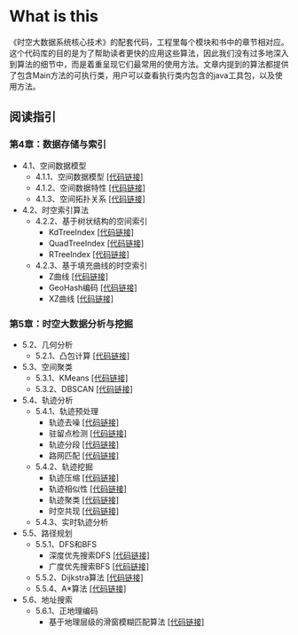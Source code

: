 # What is this
《时空大数据系统核心技术》的配套代码，工程里每个模块和书中的章节相对应。这个代码库的目的是为了帮助读者更快的应用这些算法，因此我们没有过多地深入到算法的细节中，而是着重呈现它们最常用的使用方法。文章内提到的算法都提供了包含Main方法的可执行类，用户可以查看执行类内包含的java工具包，以及使用方法。

## 阅读指引
### 第4章：数据存储与索引
+ 4.1、空间数据模型
  + 4.1.1、空间数据模型 [[代码链接]](chapter-4-st-storage/src/main/java/com/chronomon/storage/model/GeometryModel.java)
  + 4.1.2、空间数据特性 [[代码链接]]()
  + 4.1.3、空间拓扑关系 [[代码链接]](chapter-4-st-storage/src/main/java/com/chronomon/storage/model/TopologyRelation.java)
+ 4.2、时空索引算法
  + 4.2.2、基于树状结构的空间索引
    + KdTreeIndex [[代码链接]](chapter-4-st-storage/src/main/java/com/chronomon/storage/index/tree/KdTreeIndex.java)
    + QuadTreeIndex [[代码链接]](chapter-4-st-storage/src/main/java/com/chronomon/storage/index/tree/QuadTreeIndex.java)
    + RTreeIndex [[代码链接]](chapter-4-st-storage/src/main/java/com/chronomon/storage/index/tree/RTreeIndex.java)
  + 4.2.3、基于填充曲线的时空索引
    + Z曲线 [[代码链接]](chapter-4-st-storage/src/main/java/com/chronomon/storage/index/curve/ZOrderIndex.java)
    + GeoHash编码 [[代码链接]](chapter-4-st-storage/src/main/java/com/chronomon/storage/index/curve/GeoHash.java)
    + XZ曲线 [[代码链接]](chapter-4-st-storage/src/main/java/com/chronomon/storage/index/curve/XZOrderIndex.java)

### 第5章：时空大数据分析与挖掘
+ 5.2、几何分析
  + 5.2.1、凸包计算 [[代码链接]](chapter-5-st-analysis/src/main/java/com/chronomon/analysis/convex/ConvexHull.java)
+ 5.3、空间聚类
  + 5.3.1、KMeans [[代码链接]](chapter-5-st-analysis/src/main/java/com/chronomon/analysis/cluster/KMeansPlusPlusCluster.java)
  + 5.3.2、DBSCAN [[代码链接]](chapter-5-st-analysis/src/main/java/com/chronomon/analysis/cluster/DBSCANCluster.java)
+ 5.4、轨迹分析
  + 5.4.1、轨迹预处理
    + 轨迹去噪 [[代码链接]]()
    + 驻留点检测 [[代码链接]]()
    + 轨迹分段 [[代码链接]]()
    + 路网匹配 [[代码链接]]()
  + 5.4.2、轨迹挖掘
    + 轨迹压缩 [[代码链接]](chapter-5-st-analysis/src/main/java/com/chronomon/analysis/trajectory/compress/TrajectoryCompress.java)
    + 轨迹相似性 [[代码链接]](chapter-5-st-analysis/src/main/java/com/chronomon/analysis/trajectory/similarity/TrajectorySimilarity.java)
    + 轨迹聚类 [[代码链接]](chapter-5-st-analysis/src/main/java/com/chronomon/analysis/trajectory/cluster/TrajectoryCluster.java)
    + 时空共现 [[代码链接]](chapter-5-st-analysis/src/main/java/com/chronomon/analysis/trajectory/cooccur/SocialStrengthInfer.java)
  + 5.4.3、实时轨迹分析
+ 5.5、路径规划
  + 5.5.1、DFS和BFS
    + 深度优先搜索DFS [[代码链接]](chapter-5-st-analysis/src/main/java/com/chronomon/analysis/path/DFSModel.java)
    + 广度优先搜索BFS [[代码链接]](chapter-5-st-analysis/src/main/java/com/chronomon/analysis/path/BFSModel.java)
  + 5.5.2、Dijkstra算法 [[代码链接]](chapter-5-st-analysis/src/main/java/com/chronomon/analysis/path/DijkstraModel.java)
  + 5.5.4、A*算法 [[代码链接]](chapter-5-st-analysis/src/main/java/com/chronomon/analysis/path/AStarModel.java)
+ 5.6、地址搜索
  + 5.6.1、正地理编码
    + 基于地理层级的滑窗模糊匹配算法 [[代码链接]](chapter-5-st-analysis/src/main/java/com/chronomon/analysis/address/AddressSearch.java)
